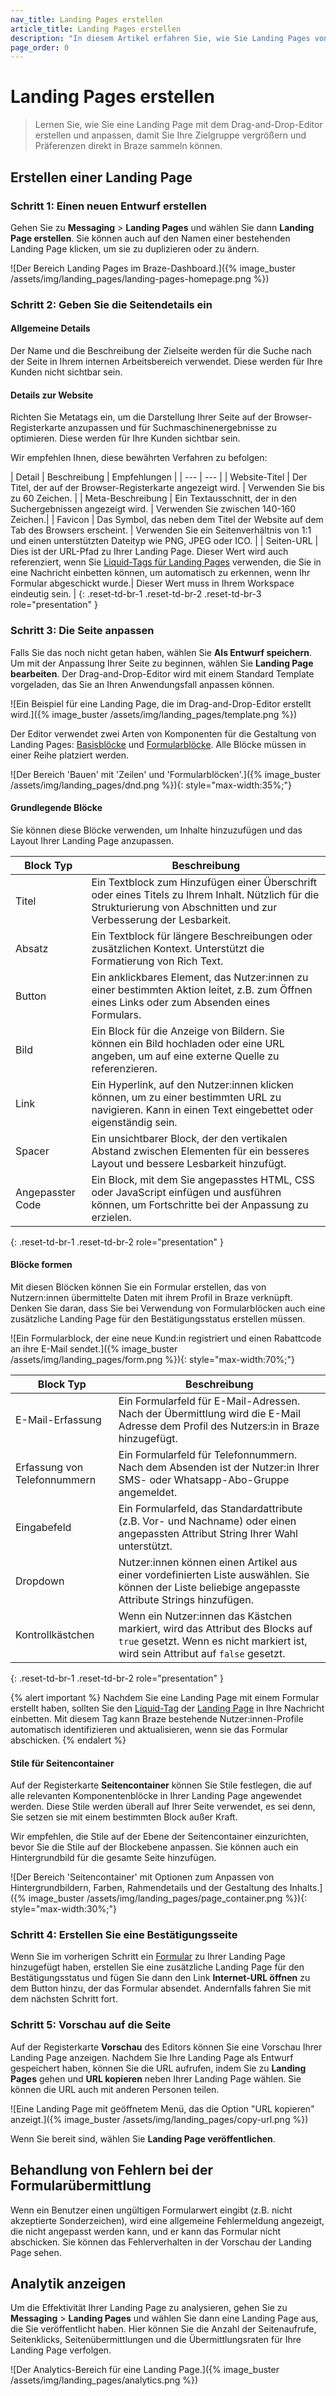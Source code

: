 ```yaml
---
nav_title: Landing Pages erstellen
article_title: Landing Pages erstellen
description: "In diesem Artikel erfahren Sie, wie Sie Landing Pages von Braze mit dem Drag-and-Drop-Editor erstellen und anpassen können."
page_order: 0
---
```


# Landing Pages erstellen

> Lernen Sie, wie Sie eine Landing Page mit dem Drag-and-Drop-Editor erstellen und anpassen, damit Sie Ihre Zielgruppe vergrößern und Präferenzen direkt in Braze sammeln können.

## Erstellen einer Landing Page

### Schritt 1: Einen neuen Entwurf erstellen

Gehen Sie zu **Messaging** > **Landing Pages** und wählen Sie dann **Landing Page erstellen**. Sie können auch auf den Namen einer bestehenden Landing Page klicken, um sie zu duplizieren oder zu ändern.

![Der Bereich Landing Pages im Braze-Dashboard.]({% image_buster /assets/img/landing_pages/landing-pages-homepage.png %})

### Schritt 2: Geben Sie die Seitendetails ein

#### Allgemeine Details

Der Name und die Beschreibung der Zielseite werden für die Suche nach der Seite in Ihrem internen Arbeitsbereich verwendet. Diese werden für Ihre Kunden nicht sichtbar sein.

#### Details zur Website

Richten Sie Metatags ein, um die Darstellung Ihrer Seite auf der Browser-Registerkarte anzupassen und für Suchmaschinenergebnisse zu optimieren. Diese werden für Ihre Kunden sichtbar sein.

Wir empfehlen Ihnen, diese bewährten Verfahren zu befolgen:

| Detail | Beschreibung | Empfehlungen |
| --- | --- |
| Website-Titel | Der Titel, der auf der Browser-Registerkarte angezeigt wird. | Verwenden Sie bis zu 60 Zeichen. |
| Meta-Beschreibung | Ein Textausschnitt, der in den Suchergebnissen angezeigt wird. | Verwenden Sie zwischen 140-160 Zeichen.|
| Favicon | Das Symbol, das neben dem Titel der Website auf dem Tab des Browsers erscheint. | Verwenden Sie ein Seitenverhältnis von 1:1 und einen unterstützten Dateityp wie PNG, JPEG oder ICO. |
| Seiten-URL | Dies ist der URL-Pfad zu Ihrer Landing Page. Dieser Wert wird auch referenziert, wenn Sie [Liquid-Tags für Landing Pages]({{site.baseurl}}/user_guide/engagement_tools/landing_pages/tracking_users) verwenden, die Sie in eine Nachricht einbetten können, um automatisch zu erkennen, wenn Ihr Formular abgeschickt wurde.| Dieser Wert muss in Ihrem Workspace eindeutig sein. |
{: .reset-td-br-1 .reset-td-br-2 .reset-td-br-3 role="presentation" }

### Schritt 3: Die Seite anpassen

Falls Sie das noch nicht getan haben, wählen Sie **Als Entwurf speichern**. Um mit der Anpassung Ihrer Seite zu beginnen, wählen Sie **Landing Page bearbeiten**. Der Drag-and-Drop-Editor wird mit einem Standard Template vorgeladen, das Sie an Ihren Anwendungsfall anpassen können.

![Ein Beispiel für eine Landing Page, die im Drag-and-Drop-Editor erstellt wird.]({% image_buster /assets/img/landing_pages/template.png %})

Der Editor verwendet zwei Arten von Komponenten für die Gestaltung von Landing Pages: [Basisblöcke](#basic-blocks) und [Formularblöcke](#form-blocks). Alle Blöcke müssen in einer Reihe platziert werden.

![Der Bereich 'Bauen' mit 'Zeilen' und 'Formularblöcken'.]({% image_buster /assets/img/landing_pages/dnd.png %}){: style="max-width:35%;"}

#### Grundlegende Blöcke

Sie können diese Blöcke verwenden, um Inhalte hinzuzufügen und das Layout Ihrer Landing Page anzupassen.

| Block Typ   | Beschreibung |
|-------------|-------------|
| Titel       | Ein Textblock zum Hinzufügen einer Überschrift oder eines Titels zu Ihrem Inhalt. Nützlich für die Strukturierung von Abschnitten und zur Verbesserung der Lesbarkeit. |
| Absatz   | Ein Textblock für längere Beschreibungen oder zusätzlichen Kontext. Unterstützt die Formatierung von Rich Text. |
| Button      | Ein anklickbares Element, das Nutzer:innen zu einer bestimmten Aktion leitet, z.B. zum Öffnen eines Links oder zum Absenden eines Formulars. |
| Bild       | Ein Block für die Anzeige von Bildern. Sie können ein Bild hochladen oder eine URL angeben, um auf eine externe Quelle zu referenzieren. |
| Link        | Ein Hyperlink, auf den Nutzer:innen klicken können, um zu einer bestimmten URL zu navigieren. Kann in einen Text eingebettet oder eigenständig sein. |
| Spacer      | Ein unsichtbarer Block, der den vertikalen Abstand zwischen Elementen für ein besseres Layout und bessere Lesbarkeit hinzufügt. |
| Angepasster Code | Ein Block, mit dem Sie angepasstes HTML, CSS oder JavaScript einfügen und ausführen können, um Fortschritte bei der Anpassung zu erzielen. |
{: .reset-td-br-1 .reset-td-br-2 role="presentation" }

#### Blöcke formen

Mit diesen Blöcken können Sie ein Formular erstellen, das von Nutzern:innen übermittelte Daten mit ihrem Profil in Braze verknüpft. Denken Sie daran, dass Sie bei Verwendung von Formularblöcken auch eine zusätzliche Landing Page für den Bestätigungsstatus erstellen müssen.

![Ein Formularblock, der eine neue Kund:in registriert und einen Rabattcode an ihre E-Mail sendet.]({% image_buster /assets/img/landing_pages/form.png %}){: style="max-width:70%;"}

| Block Typ     | Beschreibung |
|---------------|-------------|
| E-Mail-Erfassung | Ein Formularfeld für E-Mail-Adressen. Nach der Übermittlung wird die E-Mail Adresse dem Profil des Nutzers:in in Braze hinzugefügt. |
| Erfassung von Telefonnummern | Ein Formularfeld für Telefonnummern. Nach dem Absenden ist der Nutzer:in Ihrer SMS- oder Whatsapp-Abo-Gruppe angemeldet. |
| Eingabefeld   | Ein Formularfeld, das Standardattribute (z.B. Vor- und Nachname) oder einen angepassten Attribut String Ihrer Wahl unterstützt. |
| Dropdown      | Nutzer:innen können einen Artikel aus einer vordefinierten Liste auswählen. Sie können der Liste beliebige angepasste Attribute Strings hinzufügen. |
| Kontrollkästchen      | Wenn ein Nutzer:innen das Kästchen markiert, wird das Attribut des Blocks auf `true` gesetzt. Wenn es nicht markiert ist, wird sein Attribut auf `false` gesetzt. |
{: .reset-td-br-1 .reset-td-br-2 role="presentation" }

{% alert important %}
Nachdem Sie eine Landing Page mit einem Formular erstellt haben, sollten Sie den [Liquid-Tag]({{site.baseurl}}/user_guide/engagement_tools/landing_pages/tracking_users) der [Landing Page]({{site.baseurl}}/user_guide/engagement_tools/landing_pages/tracking_users) in Ihre Nachricht einbetten. Mit diesem Tag kann Braze bestehende Nutzer:innen-Profile automatisch identifizieren und aktualisieren, wenn sie das Formular abschicken.
{% endalert %}

#### Stile für Seitencontainer

Auf der Registerkarte **Seitencontainer** können Sie Stile festlegen, die auf alle relevanten Komponentenblöcke in Ihrer Landing Page angewendet werden. Diese Stile werden überall auf Ihrer Seite verwendet, es sei denn, Sie setzen sie mit einem bestimmten Block außer Kraft.

Wir empfehlen, die Stile auf der Ebene der Seitencontainer einzurichten, bevor Sie die Stile auf der Blockebene anpassen. Sie können auch ein Hintergrundbild für die gesamte Seite hinzufügen.

![Der Bereich 'Seitencontainer' mit Optionen zum Anpassen von Hintergrundbildern, Farben, Rahmendetails und der Gestaltung des Inhalts.]({% image_buster /assets/img/landing_pages/page_container.png %}){: style="max-width:30%;"}

### Schritt 4: Erstellen Sie eine Bestätigungsseite

Wenn Sie im vorherigen Schritt ein [Formular](#form-block) zu Ihrer Landing Page hinzugefügt haben, erstellen Sie eine zusätzliche Landing Page für den Bestätigungsstatus und fügen Sie dann den Link **Internet-URL öffnen** zu dem Button hinzu, der das Formular absendet. Andernfalls fahren Sie mit dem nächsten Schritt fort.

### Schritt 5: Vorschau auf die Seite

Auf der Registerkarte **Vorschau** des Editors können Sie eine Vorschau Ihrer Landing Page anzeigen. Nachdem Sie Ihre Landing Page als Entwurf gespeichert haben, können Sie die URL aufrufen, indem Sie zu **Landing Pages** gehen und **URL kopieren** neben Ihrer Landing Page wählen. Sie können die URL auch mit anderen Personen teilen.

![Eine Landing Page mit geöffnetem Menü, das die Option "URL kopieren" anzeigt.]({% image_buster /assets/img/landing_pages/copy-url.png %})

Wenn Sie bereit sind, wählen Sie **Landing Page veröffentlichen**.

## Behandlung von Fehlern bei der Formularübermittlung

Wenn ein Benutzer einen ungültigen Formularwert eingibt (z.B. nicht akzeptierte Sonderzeichen), wird eine allgemeine Fehlermeldung angezeigt, die nicht angepasst werden kann, und er kann das Formular nicht abschicken. Sie können das Fehlerverhalten in der Vorschau der Landing Page sehen.

## Analytik anzeigen

Um die Effektivität Ihrer Landing Page zu analysieren, gehen Sie zu **Messaging** > **Landing Pages** und wählen Sie dann eine Landing Page aus, die Sie veröffentlicht haben. Hier können Sie die Anzahl der Seitenaufrufe, Seitenklicks, Seitenübermittlungen und die Übermittlungsraten für Ihre Landing Page verfolgen.

![Der Analytics-Bereich für eine Landing Page.]({% image_buster /assets/img/landing_pages/analytics.png %})
